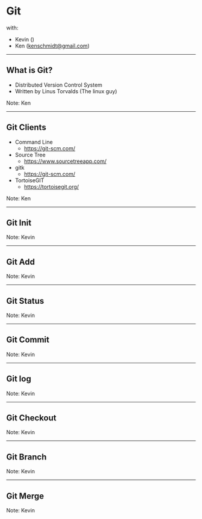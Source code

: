 # Git

with:
* Kevin ()
* Ken (kenschmidt@gmail.com)

---

## What is Git?

* Distributed Version Control System
* Written by Linus Torvalds (The linux guy)

Note: Ken

---

## Git Clients

* Command Line <i class="fa fa-linux" aria-hidden="true"></i> <i class="fa fa-apple" aria-hidden="true"></i> <i class="fa fa-windows" aria-hidden="true"></i>
  * https://git-scm.com/
* Source Tree <i class="fa fa-apple" aria-hidden="true"></i> <i class="fa fa-windows" aria-hidden="true"></i>
  * https://www.sourcetreeapp.com/
* gitk <i class="fa fa-linux" aria-hidden="true"></i> <i class="fa fa-apple" aria-hidden="true"></i> <i class="fa fa-windows" aria-hidden="true"></i>
  * https://git-scm.com/
* TortoiseGIT <i class="fa fa-windows" aria-hidden="true"></i>
  * https://tortoisegit.org/

Note: Ken

---

## Git Init

Note: Kevin

---

## Git Add

Note: Kevin

---

## Git Status

Note: Kevin

---

## Git Commit

Note: Kevin

---

## Git log

Note: Kevin

---

## Git Checkout

Note: Kevin

---

## Git Branch

Note: Kevin

---

## Git Merge

Note: Kevin
